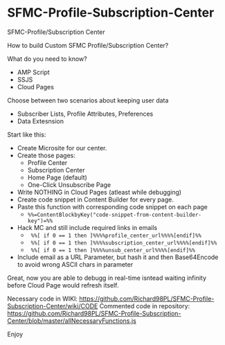 # SFMC-Profile-Subscription-Center
SFMC-Profile/Subscription Center

How to build Custom SFMC Profile/Subscription Center?


What do you need to know?
- AMP Script
- SSJS
- Cloud Pages

Choose between two scenarios about keeping user data
- Subscriber Lists, Profile Attributes, Preferences
- Data Extesnsion


Start like this:

- Create Microsite for our center.
- Create those pages:
  * Profile Center
  * Subscription Center
  * Home Page (default)
  * One-Click Unsubscribe Page
- Write NOTHING in Cloud Pages (atleast while debugging)
- Create code snippet in Content Builder for every page.
- Paste this function with corresponding code snippet on each page 
    - ``` %%=ContentBlockbyKey("code-snippet-from-content-builder-key")=%% ```
 - Hack MC and still include required links in emails
    - ``` %%[ if 0 == 1 then ]%%%%profile_center_url%%%%[endif]%%```
    - ``` %%[ if 0 == 1 then ]%%%%subscription_center_url%%%%[endif]%%```
    - ``` %%[ if 0 == 1 then ]%%%%unsub_center_url%%%%[endif]%%```
 - Include email as a URL Parameter, but hash it and then Base64Encode to avoid wrong ASCII chars in parameter
   
Great, now you are able to debugg in real-time isntead waiting infinity before Cloud Page would refresh itself.

Necessary code in WIKI: https://github.com/Richard98PL/SFMC-Profile-Subscription-Center/wiki/CODE
Commented code in repository: https://github.com/Richard98PL/SFMC-Profile-Subscription-Center/blob/master/allNecessaryFunctions.js

Enjoy
